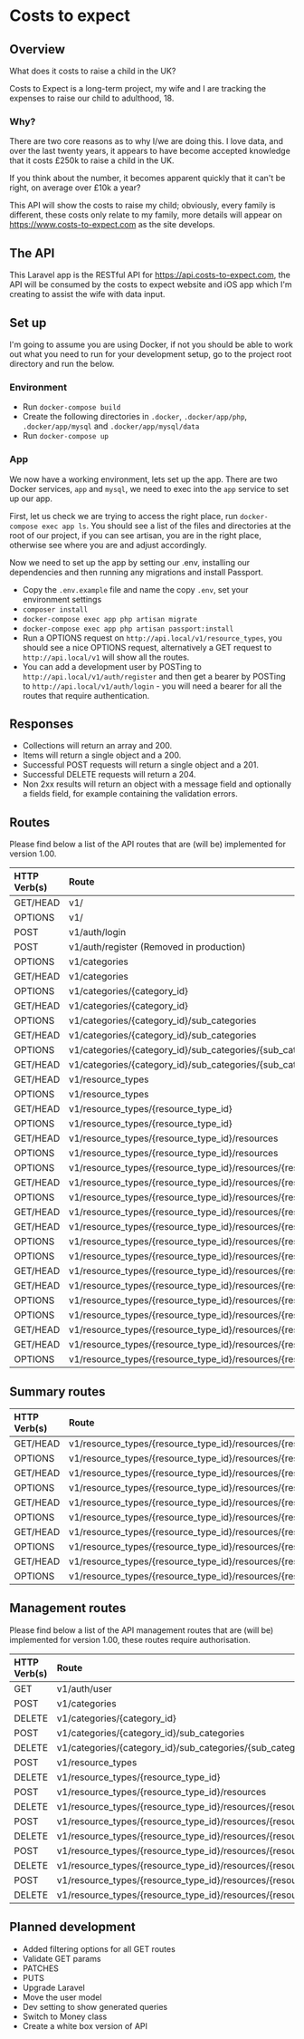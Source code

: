 # Costs to expect

## Overview

What does it costs to raise a child in the UK?

Costs to Expect is a long-term project, my wife and I are tracking the expenses to raise our child to 
adulthood, 18.

### Why?

There are two core reasons as to why I/we are doing this. I love data, and over the last twenty years, 
it appears to have become accepted knowledge that it costs £250k to raise a child in the UK. 

If you think about the number, it becomes apparent quickly that it can't be right, on average over 
£10k a year?

This API will show the costs to raise my child; obviously, every family is different, these costs only 
relate to my family, more details will appear on https://www.costs-to-expect.com as the site develops.

## The API

This Laravel app is the RESTful API for https://api.costs-to-expect.com, the API will be consumed by the 
costs to expect website and iOS app which I'm creating to assist the wife with data input.

## Set up

I'm going to assume you are using Docker, if not you should be able to work out what you need to run for your 
development setup, go to the project root directory and run the below.

### Environment

* Run `docker-compose build`
* Create the following directories in `.docker`, `.docker/app/php`, `.docker/app/mysql` and `.docker/app/mysql/data`
* Run `docker-compose up`

### App

We now have a working environment, lets set up the app. There are two Docker services, `app` and `mysql`, we need to 
exec into the `app` service to set up our app.

First, let us check we are trying to access the right place, run `docker-compose exec app ls`. You should see a list 
of the files and directories at the root of our project, if you can see artisan, you are in the right place, 
otherwise see where you are and adjust accordingly.

Now we need to set up the app by setting our .env, installing our dependencies and then running any migrations and 
install Passport.

* Copy the `.env.example` file and name the copy `.env`, set  your environment settings
* `composer install`
* `docker-compose exec app php artisan migrate`
* `docker-compose exec app php artisan passport:install`
* Run a OPTIONS request on `http://api.local/v1/resource_types`, you should see a nice OPTIONS request, 
alternatively a GET request to `http://api.local/v1` will show all the routes.
* You can add a development user by POSTing to `http://api.local/v1/auth/register` and then get a bearer by 
POSTing to `http://api.local/v1/auth/login` - you will need a bearer for all the routes that require authentication.

## Responses

* Collections will return an array and 200.
* Items will return a single object and a 200.
* Successful POST requests will return a single object and a 201.
* Successful DELETE requests will return a 204.
* Non 2xx results will return an object with a message field and optionally a fields field, for example containing 
the validation errors.

## Routes

Please find below a list of the API routes that are (will be) implemented for version 1.00.

| HTTP Verb(s) | Route |
| :--- | :--- |
| GET/HEAD | v1/ |
| OPTIONS  | v1/ | 
| POST     | v1/auth/login |
| POST     | v1/auth/register (Removed in production) |
| OPTIONS  | v1/categories |
| GET/HEAD | v1/categories |
| OPTIONS  | v1/categories/{category_id} |
| GET/HEAD | v1/categories/{category_id} |
| OPTIONS  | v1/categories/{category_id}/sub_categories |
| GET/HEAD | v1/categories/{category_id}/sub_categories |
| OPTIONS  | v1/categories/{category_id}/sub_categories/{sub_category_id} |
| GET/HEAD | v1/categories/{category_id}/sub_categories/{sub_category_id} |
| GET/HEAD | v1/resource_types |
| OPTIONS  | v1/resource_types |
| GET/HEAD | v1/resource_types/{resource_type_id} |
| OPTIONS  | v1/resource_types/{resource_type_id} | 
| GET/HEAD | v1/resource_types/{resource_type_id}/resources |
| OPTIONS  | v1/resource_types/{resource_type_id}/resources |
| OPTIONS  | v1/resource_types/{resource_type_id}/resources/{resource_id} |
| GET/HEAD | v1/resource_types/{resource_type_id}/resources/{resource_id} |
| OPTIONS  | v1/resource_types/{resource_type_id}/resources/{resource_id}/items |
| GET/HEAD | v1/resource_types/{resource_type_id}/resources/{resource_id}/items |
| GET/HEAD | v1/resource_types/{resource_type_id}/resources/{resource_id}/items/{item_id} |
| OPTIONS  | v1/resource_types/{resource_type_id}/resources/{resource_id}/items/{item_id} |
| OPTIONS  | v1/resource_types/{resource_type_id}/resources/{resource_id}/items/{item_id}/category |
| GET/HEAD | v1/resource_types/{resource_type_id}/resources/{resource_id}/items/{item_id}/category |
| GET/HEAD | v1/resource_types/{resource_type_id}/resources/{resource_id}/items/{item_id}/category/{item_category_id} |
| OPTIONS  | v1/resource_types/{resource_type_id}/resources/{resource_id}/items/{item_id}/category/{item_category_id} |
| OPTIONS  | v1/resource_types/{resource_type_id}/resources/{resource_id}/items/{item_id}/category/{item_category_id}/sub_category |
| GET/HEAD | v1/resource_types/{resource_type_id}/resources/{resource_id}/items/{item_id}/category/{item_category_id}/sub_category |
| GET/HEAD | v1/resource_types/{resource_type_id}/resources/{resource_id}/items/{item_id}/category/{item_category_id}/sub_category/{sub_category_id} |
| OPTIONS  | v1/resource_types/{resource_type_id}/resources/{resource_id}/items/{item_id}/category/{item_category_id}/sub_category/{sub_category_id} |

## Summary routes

| HTTP Verb(s) | Route |
| :--- | :--- |
| GET/HEAD | v1/resource_types/{resource_type_id}/resources/{resource_id}/summary/tco |
| OPTIONS  | v1/resource_types/{resource_type_id}/resources/{resource_id}/summary/tco |
| GET/HEAD | v1/resource_types/{resource_type_id}/resources/{resource_id}/summary/categories |
| OPTIONS  | v1/resource_types/{resource_type_id}/resources/{resource_id}/summary/categories |
| GET/HEAD | v1/resource_types/{resource_type_id}/resources/{resource_id}/summary/categories/{category_id} |
| OPTIONS  | v1/resource_types/{resource_type_id}/resources/{resource_id}/summary/categories/{category_id} |
| GET/HEAD | v1/resource_types/{resource_type_id}/resources/{resource_id}/summary/categories/{category_id}/sub_categories |
| OPTIONS  | v1/resource_types/{resource_type_id}/resources/{resource_id}/summary/categories/{category_id}/sub_categories |
| GET/HEAD | v1/resource_types/{resource_type_id}/resources/{resource_id}/summary/categories/{category_id}/sub_categories/{sub_category_id} |
| OPTIONS  | v1/resource_types/{resource_type_id}/resources/{resource_id}/summary/categories/{category_id}/sub_categories/{sub_category_id} |

## Management routes

Please find below a list of the API management routes that are (will be) implemented for version 1.00, these routes require authorisation.

| HTTP Verb(s) | Route |
| :--- | :--- |
| GET      | v1/auth/user |
| POST     | v1/categories |
| DELETE   | v1/categories/{category_id} |
| POST     | v1/categories/{category_id}/sub_categories |
| DELETE   | v1/categories/{category_id}/sub_categories/{sub_category_id} |
| POST     | v1/resource_types |
| DELETE   | v1/resource_types/{resource_type_id} |
| POST     | v1/resource_types/{resource_type_id}/resources |
| DELETE   | v1/resource_types/{resource_type_id}/resources/{resource_id} |
| POST     | v1/resource_types/{resource_type_id}/resources/{resource_id}/items |
| DELETE   | v1/resource_types/{resource_type_id}/resources/{resource_id}/items/{item_id} |
| POST     | v1/resource_types/{resource_type_id}/resources/{resource_id}/items/{item_id}/category |
| DELETE   | v1/resource_types/{resource_type_id}/resources/{resource_id}/items/{item_id}/category/{item_category_id} |
| POST     | v1/resource_types/{resource_type_id}/resources/{resource_id}/items/{item_id}/category/{item_category_id}/sub_category |
| DELETE   | v1/resource_types/{resource_type_id}/resources/{resource_id}/items/{item_id}/category/{item_category_id}/sub_category/{sub_category_id} |

## Planned development

* Added filtering options for all GET routes
* Validate GET params
* PATCHES
* PUTS
* Upgrade Laravel
* Move the user model
* Dev setting to show generated queries
* Switch to Money class
* Create a white box version of API
